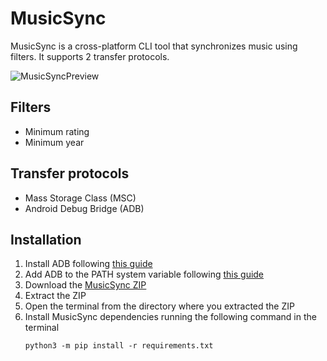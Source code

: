 # MusicSync
MusicSync is a cross-platform CLI tool that synchronizes music using filters.
It supports 2 transfer protocols.

![MusicSyncPreview](https://user-images.githubusercontent.com/49209517/82369777-da8fbd80-9a17-11ea-995b-cfbb823ddfb3.png)

## Filters
* Minimum rating
* Minimum year

## Transfer protocols
* Mass Storage Class (MSC)
* Android Debug Bridge (ADB)

## Installation
1. Install ADB following [this guide](https://www.xda-developers.com/install-adb-windows-macos-linux)
2. Add ADB to the PATH system variable following [this guide](https://www.xda-developers.com/adb-fastboot-any-directory-windows-linux)
3. Download the [MusicSync ZIP](https://github.com/serpest/MusicSync/archive/master.zip)
4. Extract the ZIP
5. Open the terminal from the directory where you extracted the ZIP
6. Install MusicSync dependencies running the following command in the terminal
	```
	python3 -m pip install -r requirements.txt
	```
